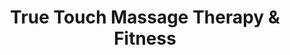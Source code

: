 ---
title: "True Touch Massage Therapy & Fitness"
url: /leduc/true-touch-massage-therapy-and-fitness/
shop: massage
---